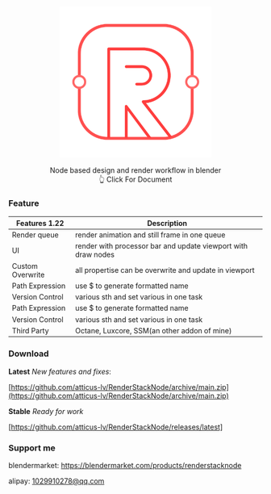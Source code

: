 <p align="center">
  <a href="https://atticus-lv.github.io/RenderStackNode/#/">
    <img src="docs/media/logo/logo no_text.svg" alt="logo" width="300px"/>
  </a>
</p>
<p align="center">
    Node based design and render workflow in blender<br>
    👆 Click For Document
</p>



### Feature

| Features 1.22    | Description                                                  |
| ---------------- | ------------------------------------------------------------ |
| Render queue     | render animation and still frame in one queue                |
| UI               | render with processor bar  and update viewport with draw nodes |
| Custom Overwrite | all propertise can be overwrite and update in viewport       |
| Path Expression  | use $ to generate formatted name                             |
| Version Control  | various sth and set various in one task                      |              |
| Path Expression  | use $ to generate formatted name                              |
| Version Control  | various sth and set various in one task |
| Third Party      | Octane, Luxcore, SSM(an other addon of mine)                 |



### Download ![![](docs/media/logo/blender%20logo.png)](https://img.shields.io/badge/blender-2.93%2B-red)

**Latest** *New features and fixes*:

[https://github.com/atticus-lv/RenderStackNode/archive/main.zip](https://github.com/atticus-lv/RenderStackNode/archive/main.zip)

**Stable** *Ready for work*

[https://github.com/atticus-lv/RenderStackNode/releases/latest]

### Support me

blendermarket: https://blendermarket.com/products/renderstacknode

alipay: 1029910278@qq.com